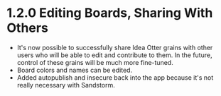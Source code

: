 # 1.2.0 Editing Boards, Sharing With Others

* It's now possible to successfully share Idea Otter grains with other users who will be able to edit and contribute to them. In the future, control of these grains will be much more fine-tuned.
* Board colors and names can be edited.
* Added autopublish and insecure back into the app because it's not really necessary with Sandstorm.
